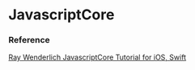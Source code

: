 # JavascriptCore

### Reference
[Ray Wenderlich JavascriptCore Tutorial for iOS, Swift](https://www.raywenderlich.com/124075/javascriptcore-tutorial)
